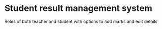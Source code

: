 # Student result management system
Roles of both teacher and student with options to add marks and edit details
